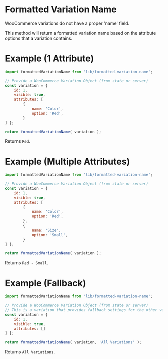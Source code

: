 Formatted Variation Name
==========

WooCommerce variations do not have a proper 'name' field.

This method will return a formatted variation name based on the attribute options that a variation contains.

Example (1 Attribute)
==========
```javascript
import formattedVariationName from 'lib/formatted-variation-name';

// Provide a WooCommerce Variation Object (from state or server)
const variation = {
	id: 1,
	visible: true,
	attributes: [
		{
			name: 'Color',
			option: 'Red',
		}
] };

return formattedVariationName( variation );
```

Returns `Red`.

Example (Multiple Attributes)
==========
```javascript
import formattedVariationName from 'lib/formatted-variation-name';

// Provide a WooCommerce Variation Object (from state or server)
const variation = {
	id: 1,
	visible: true,
	attributes: [
		{
			name: 'Color',
			option: 'Red',
		},
		{
			name: 'Size',
			option: 'Small',
		}
] };

return formattedVariationName( variation );
```

Returns `Red - Small`.

Example (Fallback)
==========
```javascript
import formattedVariationName from 'lib/formatted-variation-name';

// Provide a WooCommerce Variation Object (from state or server)
// This is a variation that provides fallback settings for the other variations.
const variation = {
	id: 1,
	visible: true,
	attributes: []
] };

return formattedVariationName( variation, 'All Variations' );
```

Returns `All Variations`.
